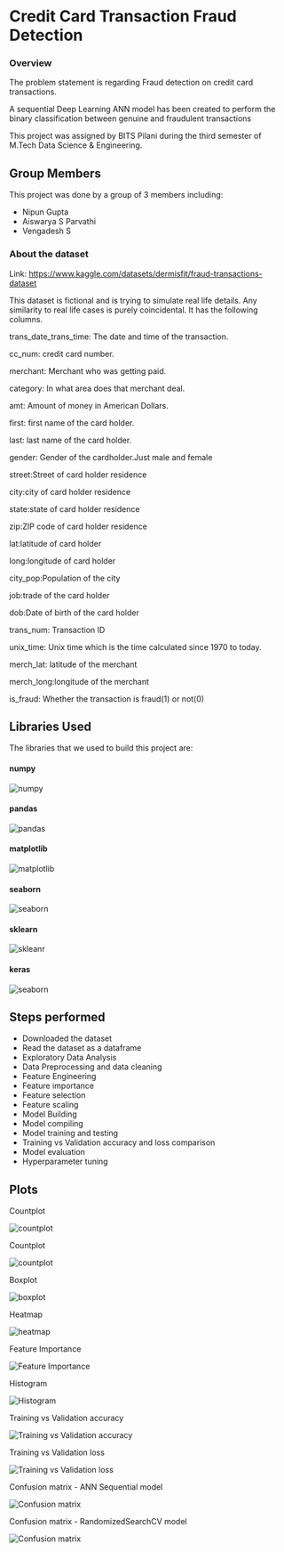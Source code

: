 
# Credit Card Transaction Fraud Detection

### Overview

The problem statement is regarding Fraud detection on credit card transactions.

A sequential Deep Learning ANN model has been created to perform the binary classification between genuine and fraudulent transactions

This project was assigned by BITS Pilani during the third semester of M.Tech Data Science & Engineering.

## Group Members

This project was done by a group of 3 members including:

 - Nipun Gupta
 - Aiswarya S Parvathi
 - Vengadesh S
 
### About the dataset

Link: https://www.kaggle.com/datasets/dermisfit/fraud-transactions-dataset

This dataset is fictional and is trying to simulate real life details. Any similarity to real life cases is purely coincidental. It has the following columns.

trans_date_trans_time: The date and time of the transaction.

cc_num: credit card number.

merchant: Merchant who was getting paid.

category: In what area does that merchant deal.

amt: Amount of money in American Dollars.

first: first name of the card holder.

last: last name of the card holder.

gender: Gender of the cardholder.Just male and female

street:Street of card holder residence

city:city of card holder residence

state:state of card holder residence

zip:ZIP code of card holder residence

lat:latitude of card holder

long:longitude of card holder

city_pop:Population of the city

job:trade of the card holder

dob:Date of birth of the card holder

trans_num: Transaction ID

unix_time: Unix time which is the time calculated since 1970 to today.

merch_lat: latitude of the merchant

merch_long:longitude of the merchant

is_fraud: Whether the transaction is fraud(1) or not(0)

## Libraries Used

The libraries that we used to build this project are:

 #### numpy
  ![numpy](https://github.com/nipun1992/Credit-card-transaction-fraud-detection/blob/master/Screenshots/Numpy.png?raw=true)
 #### pandas
 ![pandas](https://github.com/nipun1992/Credit-card-transaction-fraud-detection/blob/master/Screenshots/Pandas.png?raw=true)
 #### matplotlib
 ![matplotlib](https://github.com/nipun1992/Credit-card-transaction-fraud-detection/blob/master/Screenshots/Matplotlib.png?raw=true)
 #### seaborn
 ![seaborn](https://github.com/nipun1992/Credit-card-transaction-fraud-detection/blob/master/Screenshots/Seaborn.png?raw=true)
 #### sklearn
 ![skleanr](https://github.com/nipun1992/Credit-card-transaction-fraud-detection/blob/master/Screenshots/Sklearn.png?raw=true)
 #### keras
 ![seaborn](https://github.com/nipun1992/Credit-card-transaction-fraud-detection/blob/master/Screenshots/Keras.png?raw=true)
 
## Steps performed

- Downloaded the dataset
- Read the dataset as a dataframe
- Exploratory Data Analysis
- Data Preprocessing and data cleaning
- Feature Engineering
- Feature importance
- Feature selection
- Feature scaling
- Model Building
- Model compiling
- Model training and testing
- Training vs Validation accuracy and loss comparison
- Model evaluation
- Hyperparameter tuning

## Plots

Countplot

![countplot](https://github.com/nipun1992/Credit-card-transaction-fraud-detection/blob/master/Plots/Countplot.png?raw=true)

Countplot

![countplot](https://github.com/nipun1992/Credit-card-transaction-fraud-detection/blob/master/Plots/Countplot1.png?raw=true)

Boxplot

![boxplot](https://github.com/nipun1992/Credit-card-transaction-fraud-detection/blob/master/Plots/Boxplot.png?raw=true)

Heatmap

![heatmap](https://github.com/nipun1992/Credit-card-transaction-fraud-detection/blob/master/Plots/Heatmap.png?raw=true)

Feature Importance

![Feature Importance](https://github.com/nipun1992/Credit-card-transaction-fraud-detection/blob/master/Plots/Feature%20Importance.png?raw=true)

Histogram

![Histogram](https://github.com/nipun1992/Credit-card-transaction-fraud-detection/blob/master/Plots/Histogram.png?raw=true)

Training vs Validation accuracy

![Training vs Validation accuracy](https://github.com/nipun1992/Credit-card-transaction-fraud-detection/blob/master/Plots/Training%20vs%20Validation%20Accuracy.png?raw=true)

Training vs Validation loss

![Training vs Validation loss](https://github.com/nipun1992/Credit-card-transaction-fraud-detection/blob/master/Plots/Training%20vs%20Validation%20Loss.png?raw=true)

Confusion matrix - ANN Sequential model

![Confusion matrix](https://github.com/nipun1992/Credit-card-transaction-fraud-detection/blob/master/Plots/Confusion%20Matrix%20ANN%20Model.png?raw=true)

Confusion matrix - RandomizedSearchCV model

![Confusion matrix](https://github.com/nipun1992/Credit-card-transaction-fraud-detection/blob/master/Plots/Confusion%20Matrix%20Hyperparameter%20tuned%20ANN%20model.png?raw=true)
